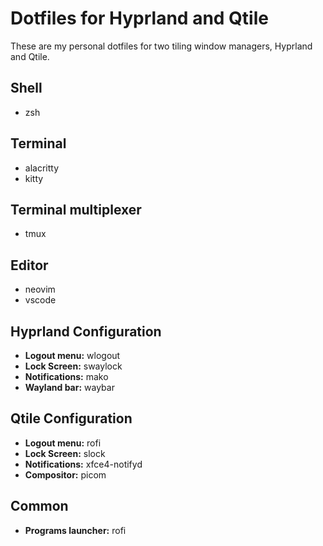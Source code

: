 # Dotfiles for Hyprland and Qtile

These are my personal dotfiles for two tiling window managers, Hyprland and Qtile.

## Shell
- zsh

## Terminal
- alacritty
- kitty

## Terminal multiplexer
- tmux

## Editor
- neovim
- vscode

## Hyprland Configuration
- **Logout menu:** wlogout
- **Lock Screen:** swaylock
- **Notifications:** mako
- **Wayland bar:** waybar

## Qtile Configuration
- **Logout menu:** rofi
- **Lock Screen:** slock
- **Notifications:** xfce4-notifyd
- **Compositor:** picom

## Common
- **Programs launcher:** rofi

